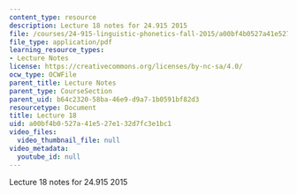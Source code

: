 ```yaml
---
content_type: resource
description: Lecture 18 notes for 24.915 2015
file: /courses/24-915-linguistic-phonetics-fall-2015/a00bf4b0527a41e527e132d7fc3e1bc1_MIT24_915F15_lec18.pdf
file_type: application/pdf
learning_resource_types:
- Lecture Notes
license: https://creativecommons.org/licenses/by-nc-sa/4.0/
ocw_type: OCWFile
parent_title: Lecture Notes
parent_type: CourseSection
parent_uid: b64c2320-58ba-46e9-d9a7-1b0591bf82d3
resourcetype: Document
title: Lecture 18
uid: a00bf4b0-527a-41e5-27e1-32d7fc3e1bc1
video_files:
  video_thumbnail_file: null
video_metadata:
  youtube_id: null
---
```

Lecture 18 notes for 24.915 2015